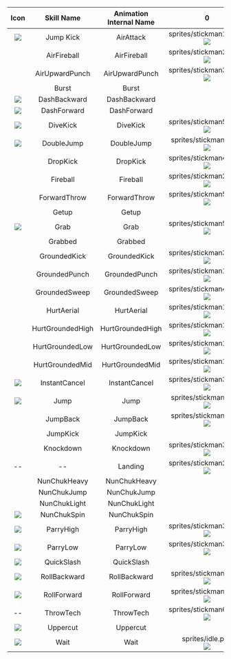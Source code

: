 | **Icon** | **Skill Name** | **Animation Internal Name** | **0** | **1** | **2** | **3** | **4** | **5** | **6** | **7** | **8** | **9** | **10** | **11** | **12** | **13** | **14** | **15** | **16** | **17** | **18** | **19** | **20** | **21** | **22** | **23** | **24** | **25** | **26** | **27** | **28** | **29** | **30** | **31** |
|:---:|:---:|:---:|:---:|:---:|:---:|:---:|:---:|:---:|:---:|:---:|:---:|:---:|:---:|:---:|:---:|:---:|:---:|:---:|:---:|:---:|:---:|:---:|:---:|:---:|:---:|:---:|:---:|:---:|:---:|:---:|:---:|:---:|:---:|:---:|
| ![](../ActionIcons/jump_kick.png) | Jump Kick | AirAttack | sprites/stickman14.png<br>![](sprites/stickman14.png) | sprites/stickman14.png<br>![](sprites/stickman14.png) | sprites/stickman14.png<br>![](sprites/stickman14.png) | sprites/stickman14.png<br>![](sprites/stickman14.png) | sprites/stickman15.png<br>![](sprites/stickman15.png) | sprites/stickman15.png<br>![](sprites/stickman15.png) | sprites/stickman15.png<br>![](sprites/stickman15.png) | sprites/stickman15.png<br>![](sprites/stickman15.png) | sprites/stickman15.png<br>![](sprites/stickman15.png) | sprites/stickman15.png<br>![](sprites/stickman15.png) | sprites/stickman15.png<br>![](sprites/stickman15.png) | sprites/stickman16.png<br>![](sprites/stickman16.png) |  |  |
|  | AirFireball | AirFireball | sprites/stickman26.png<br>![](sprites/stickman26.png) | sprites/stickman26.png<br>![](sprites/stickman26.png) | sprites/stickman26.png<br>![](sprites/stickman26.png) | sprites/stickman26.png<br>![](sprites/stickman26.png) | sprites/stickman26.png<br>![](sprites/stickman26.png) | sprites/stickman26.png<br>![](sprites/stickman26.png) | sprites/stickman26.png<br>![](sprites/stickman26.png) | sprites/stickman26.png<br>![](sprites/stickman26.png) | sprites/stickman26.png<br>![](sprites/stickman26.png) | sprites/stickman26.png<br>![](sprites/stickman26.png) | sprites/stickman26.png<br>![](sprites/stickman26.png) | sprites/stickman26.png<br>![](sprites/stickman26.png) | sprites/stickman28.png<br>![](sprites/stickman28.png) |  |
|  | AirUpwardPunch | AirUpwardPunch | sprites/stickman39.png<br>![](sprites/stickman39.png) | sprites/stickman39.png<br>![](sprites/stickman39.png) | sprites/stickman39.png<br>![](sprites/stickman39.png) | sprites/stickman39.png<br>![](sprites/stickman39.png) | sprites/stickman40.png<br>![](sprites/stickman40.png) | sprites/stickman40.png<br>![](sprites/stickman40.png) | sprites/stickman41.png<br>![](sprites/stickman41.png) |  |  |  |  |  |  |  |  |
|  | Burst | Burst |  |  |  |  |  |  |  |  |  |  |  |  |  |  |
| ![](../ActionIcons/dash.png) | DashBackward | DashBackward |  |  |  |  |  |  |  |  |  |  |  |  |  |  |
| ![](../ActionIcons/dash.png) | DashForward | DashForward |  |  |  |  |  |  |  |  |  |  |  |  |  |  |
| ![](../ActionIcons/divekick.png) | DiveKick | DiveKick | sprites/stickman51.png<br>![](sprites/stickman51.png) | sprites/stickman51.png<br>![](sprites/stickman51.png) | sprites/stickman51.png<br>![](sprites/stickman51.png) | sprites/stickman51.png<br>![](sprites/stickman51.png) | sprites/stickman51.png<br>![](sprites/stickman51.png) | sprites/stickman51.png<br>![](sprites/stickman51.png) | sprites/stickman51.png<br>![](sprites/stickman51.png) | sprites/stickman51.png<br>![](sprites/stickman51.png) | sprites/stickman51.png<br>![](sprites/stickman51.png) | sprites/stickman51.png<br>![](sprites/stickman51.png) | sprites/stickman51.png<br>![](sprites/stickman51.png) | sprites/stickman42.png<br>![](sprites/stickman42.png) |  |  |
| ![](../ActionIcons/jump.png) | DoubleJump | DoubleJump | sprites/stickman5.png<br>![](sprites/stickman5.png) | sprites/stickman6.png<br>![](sprites/stickman6.png) | sprites/stickman7.png<br>![](sprites/stickman7.png) | sprites/stickman8.png<br>![](sprites/stickman8.png) |  |  |  |  |  |  |  |  |  |  |  |
|  | DropKick | DropKick | sprites/stickman44.png<br>![](sprites/stickman44.png) | sprites/stickman44.png<br>![](sprites/stickman44.png) | sprites/stickman44.png<br>![](sprites/stickman44.png) | sprites/stickman44.png<br>![](sprites/stickman44.png) | sprites/stickman44.png<br>![](sprites/stickman44.png) | sprites/stickman44.png<br>![](sprites/stickman44.png) | sprites/stickman44.png<br>![](sprites/stickman44.png) | sprites/stickman44.png<br>![](sprites/stickman44.png) | sprites/stickman44.png<br>![](sprites/stickman44.png) | sprites/stickman44.png<br>![](sprites/stickman44.png) | sprites/stickman44.png<br>![](sprites/stickman44.png) | sprites/stickman44.png<br>![](sprites/stickman44.png) | sprites/stickman44.png<br>![](sprites/stickman44.png) | sprites/stickman45.png<br>![](sprites/stickman45.png) |
|  | Fireball | Fireball | sprites/stickman26.png<br>![](sprites/stickman26.png) | sprites/stickman26.png<br>![](sprites/stickman26.png) | sprites/stickman26.png<br>![](sprites/stickman26.png) | sprites/stickman26.png<br>![](sprites/stickman26.png) | sprites/stickman26.png<br>![](sprites/stickman26.png) | sprites/stickman26.png<br>![](sprites/stickman26.png) | sprites/stickman26.png<br>![](sprites/stickman26.png) | sprites/stickman26.png<br>![](sprites/stickman26.png) | sprites/stickman26.png<br>![](sprites/stickman26.png) | sprites/stickman26.png<br>![](sprites/stickman26.png) | sprites/stickman26.png<br>![](sprites/stickman26.png) | sprites/stickman26.png<br>![](sprites/stickman26.png) | sprites/stickman27.png<br>![](sprites/stickman27.png) |  |
|  | ForwardThrow | ForwardThrow | sprites/stickman59.png<br>![](sprites/stickman59.png) | sprites/stickman59.png<br>![](sprites/stickman59.png) | sprites/stickman59.png<br>![](sprites/stickman59.png) | sprites/stickman59.png<br>![](sprites/stickman59.png) | sprites/stickman59.png<br>![](sprites/stickman59.png) | sprites/stickman59.png<br>![](sprites/stickman59.png) | sprites/stickman59.png<br>![](sprites/stickman59.png) | sprites/stickman59.png<br>![](sprites/stickman59.png) | sprites/stickman59.png<br>![](sprites/stickman59.png) | sprites/stickman60.png<br>![](sprites/stickman60.png) |  |  |  |  |
|  | Getup | Getup |  |  |  |  |  |  |  |  |  |  |  |  |  |  |
| ![](../ActionIcons/grab.png) | Grab | Grab | sprites/stickman57.png<br>![](sprites/stickman57.png) | sprites/stickman57.png<br>![](sprites/stickman57.png) | sprites/stickman57.png<br>![](sprites/stickman57.png) | sprites/stickman57.png<br>![](sprites/stickman57.png) | sprites/stickman58.png<br>![](sprites/stickman58.png) | sprites/stickman58.png<br>![](sprites/stickman58.png) | sprites/stickman58.png<br>![](sprites/stickman58.png) | sprites/stickman58.png<br>![](sprites/stickman58.png) | sprites/stickman58.png<br>![](sprites/stickman58.png) | sprites/stickman58.png<br>![](sprites/stickman58.png) | sprites/stickman58.png<br>![](sprites/stickman58.png) | sprites/stickman58.png<br>![](sprites/stickman58.png) | sprites/stickman58.png<br>![](sprites/stickman58.png) |  |
|  | Grabbed | Grabbed |  |  |  |  |  |  |  |  |  |  |  |  |  |  |
|  | GroundedKick | GroundedKick | sprites/stickman34.png<br>![](sprites/stickman34.png) | sprites/stickman34.png<br>![](sprites/stickman34.png) |sprites/stickman34.png<br>![](sprites/stickman34.png) | sprites/stickman34.png<br>![](sprites/stickman34.png) | sprites/stickman35.png<br>![](sprites/stickman35.png) | sprites/stickman35.png<br>![](sprites/stickman35.png) | sprites/stickman35.png<br>![](sprites/stickman35.png) | sprites/stickman36.png<br>![](sprites/stickman36.png) |  |  |  |  |  |  |  |
|  | GroundedPunch | GroundedPunch | sprites/stickman11.png<br>![](sprites/stickman11.png) | sprites/stickman11.png<br>![](sprites/stickman11.png) | sprites/stickman12.png<br>![](sprites/stickman12.png) | sprites/stickman12.png<br>![](sprites/stickman12.png) | sprites/stickman13.png<br>![](sprites/stickman13.png) |  |  |  |  |  |  |  |  |  |  |
|  | GroundedSweep | GroundedSweep | sprites/stickman46.png<br>![](sprites/stickman46.png) | sprites/stickman46.png<br>![](sprites/stickman46.png) |sprites/stickman46.png<br>![](sprites/stickman46.png) |  sprites/stickman46.png<br>![](sprites/stickman46.png)|sprites/stickman47.png<br>![](sprites/stickman47.png)  | sprites/stickman47.png<br>![](sprites/stickman47.png) |  sprites/stickman47.png<br>![](sprites/stickman47.png)| sprites/stickman48.png<br>![](sprites/stickman48.png) | sprites/stickman48.png<br>![](sprites/stickman48.png) |  sprites/stickman49.png<br>![](sprites/stickman49.png)| sprites/stickman49.png<br>![](sprites/stickman49.png) | sprites/stickman49.png<br>![](sprites/stickman49.png) | sprites/stickman49.png<br>![](sprites/stickman49.png) | sprites/stickman49.png<br>![](sprites/stickman49.png) | sprites/stickman50.png<br>![](sprites/stickman50.png)
|  | HurtAerial | HurtAerial | sprites/stickman17.png<br>![](sprites/stickman17.png) |  |  |  |  |  |  |  |  |  |  |  |  |  |
|  | HurtGroundedHigh | HurtGroundedHigh | sprites/stickman17.png<br>![](sprites/stickman10.png) |  |  |  |  |  |  |  |  |  |  |  |  |  |
|  | HurtGroundedLow | HurtGroundedLow | sprites/stickman17.png<br>![](sprites/stickman18.png) |  |  |  |  |  |  |  |  |  |  |  |  |  |
|  | HurtGroundedMid | HurtGroundedMid | sprites/stickman17.png<br>![](sprites/stickman9.png) |  |  |  |  |  |  |  |  |  |  |  |  |  |
| ![](../ActionIcons/instant_cancel.png) | InstantCancel | InstantCancel | sprites/stickman38.png<br>![](sprites/stickman38.png) |  |  |  |  |  |  |  |  |  |  |  |  |  |
| ![](../ActionIcons/jump.png) | Jump | Jump | sprites/stickman4.png<br>![](sprites/stickman4.png) |  |  |  |  |  |  |  |  |  |  |  |  |  |
|  | JumpBack | JumpBack | sprites/stickman5.png<br>![](sprites/stickman5.png) | sprites/stickman8.png<br>![](sprites/stickman8.png) | sprites/stickman7.png<br>![](sprites/stickman7.png) | sprites/stickman6.png<br>![](sprites/stickman6.png) |  |  |  |  |  |  |  |  |  |  |
|  | JumpKick | JumpKick |  |  |  |  |  |  |  |  |  |  |  |  |  |  |
|  | Knockdown | Knockdown | sprites/stickman30.png<br>![](sprites/stickman30.png) |  |  |  |  |  |  |  |  |  |  |  |  |  |
| -- | -- | Landing | sprites/stickman24.png<br>![](sprites/stickman24.png) |  |  |  |  |  |  |  |  |  |  |  |  |  |
|  | NunChukHeavy | NunChukHeavy |  |  |  |  |  |  |  |  |  |  |  |  |  |  |
|  | NunChukJump | NunChukJump |  |  |  |  |  |  |  |  |  |  |  |  |  |  |
|  | NunChukLight | NunChukLight |  |  |  |  |  |  |  |  |  |  |  |  |  |  |
| ![](../ActionIcons/chuk_spin.png) | NunChukSpin | NunChukSpin |  |  |  |  |  |  |  |  |  |  |  |  |  |  |
| ![](../ActionIcons/parry_high.png) | ParryHigh | ParryHigh | sprites/stickman32.png<br>![](sprites/stickman32.png) |  |  |  |  |  |  |  |  |  |  |  |  |  |
| ![](../ActionIcons/parry_low.png) | ParryLow | ParryLow | sprites/stickman33.png<br>![](sprites/stickman33.png) |  |  |  |  |  |  |  |  |  |  |  |  |  |
| ![](../ActionIcons/quickslash.png) | QuickSlash | QuickSlash |  |  |  |  |  |  |  |  |  |  |  |  |  |  |
| ![](../ActionIcons/roll.png) | RollBackward | RollBackward | sprites/stickman8.png<br>![](sprites/stickman8.png) | sprites/stickman7.png<br>![](sprites/stickman7.png) | sprites/stickman6.png<br>![](sprites/stickman6.png) | sprites/stickman5.png<br>![](sprites/stickman5.png) |  |  |  |  |  |  |  |  |  |  |
| ![](../ActionIcons/roll.png) | RollForward | RollForward | sprites/stickman5.png<br>![](sprites/stickman5.png) | sprites/stickman6.png<br>![](sprites/stickman6.png) | sprites/stickman7.png<br>![](sprites/stickman7.png) | sprites/stickman8.png<br>![](sprites/stickman8.png) |  |  |  |  |  |  |  |  |  |  |
| -- | ThrowTech | ThrowTech | sprites/stickman61.png<br>![](sprites/stickman61.png) |  |  |  |  |  |  |  |  |  |  |  |  |  |
| ![](../ActionIcons/uppercut.png) | Uppercut | Uppercut |  |  |  |  |  |  |  |  |  |  |  |  |  |  |
| ![](../ActionIcons/wait.png) | Wait | Wait | sprites/idle.png<br>![](sprites/idle.png) |  |  |  |  |  |  |  |  |  |  |  |  |  |
